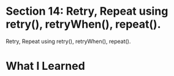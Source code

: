 # Section 14: Retry, Repeat using retry(), retryWhen(), repeat(). 

Retry, Repeat using retry(), retryWhen(), repeat().

# What I Learned
